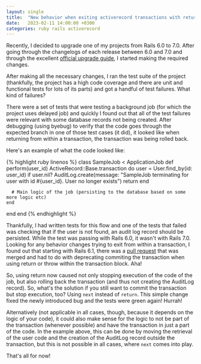 ```yaml
---
layout: single
title:  "New behavior when exiting activerecord transactions with return in Rails 7"
date:   2023-02-11 14:00:00 +0300
categories: ruby rails activerecord
---
```


Recently, I decided to upgrade one of my projects from Rails 6.0 to 7.0. After going through the changelogs of each release between 6.0 and 7.0 and through the excellent <a href="https://guides.rubyonrails.org/upgrading_ruby_on_rails.html" target="_blank" rel="nofollow noopener">official upgrade guide</a>, I started making the required changes.

After making all the necessary changes, I ran the test suite of the project (thankfully, the project has a high code coverage and there are unit and functional tests for lots of its parts) and got a handful of test failures. What kind of failures?

There were a set of tests that were testing a background job (for which the project uses delayed job) and quickly I found out that all of the test failures were relevant with some database records not being created. After debugging (using byebug) to verify that the code goes through the expected branch in one of those test cases (it did), it looked like when returning from within a transaction, the transaction was being rolled back.

Here's an example of what the code looked like:

{% highlight ruby linenos %}
class SampleJob < ApplicationJob
  def perform(user_id)
    ActiveRecord::Base.transaction do
      user = User.find_by(id: user_id)
      if user.nil?
        AuditLog.create(message: "SampleJob terminating for user with id #{user_id}. User no longer exists")
        return
      end

      # Main logic of the job (persisting to the database based on some more logic etc)
    end
  end
end
{% endhighlight %}

Thankfully, I had written tests for this flow and one of the tests that failed was checking that if the user is not found, an audit log record should be persisted. While the test was passing with Rails 6.0, it wasn't with Rails 7.0. Looking for any behavior changes trying to exit from within a transaction, I found out that starting with Rails 6.1, there was a <a href="https://github.com/rails/rails/pull/29333" target="_blank" rel="nofollow noopener">pull request</a> that was merged and had to do with deprecating commiting the transaction when using return or throw within the transaction block. Aha!

So, using return now caused not only stopping execution of the code of the job, but also rolling back the transaction (and thus not creating the AuditLog record). So, what's the solution if you still want to commit the transaction but stop execution, too? Using `next` instead of `return`. This simple change fixed the newly introduced bug and the tests were green again! Hurrah!

Alternatively (not applicable in all cases, though, because it depends on the logic of your code), it could also make sense for the logic to not be part of the transaction (whenever possible) and have the transaction in just a part of the code. In the example above, this can be done by moving the retrieval of the user code and the creation of the AuditLog record outside the transaction, but this is not possible in all cases, where `next` comes into play.

That's all for now!
